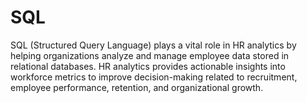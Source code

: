 # SQL
 SQL (Structured Query Language) plays a vital role in HR analytics by helping organizations analyze
 and manage employee data stored in relational databases. HR analytics provides actionable insights into
 workforce metrics to improve decision-making related to recruitment, employee performance, retention,
 and organizational growth.
